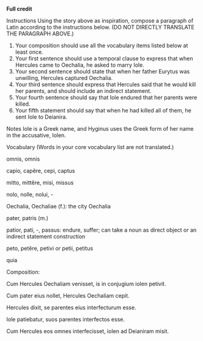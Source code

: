 **Full credit**

Instructions
Using the story above as inspiration, compose a paragraph of Latin according to the instructions below. (DO NOT DIRECTLY TRANSLATE THE PARAGRAPH ABOVE.)

1. Your composition should use all the vocabulary items listed below at least once.
2. Your first sentence should use a temporal clause to express that when Hercules came to Oechalia, he asked to marry Iole.
3. Your second sentence should state that when her father Eurytus was unwilling, Hercules captured Oechalia.
4. Your third sentence should express that Hercules said that he would kill her parents, and should include an indirect statement.
5. Your fourth sentence should say that Iole endured that her parents were killed.
6. Your fifth statement should say that when he had killed all of them, he sent Iole to Deianira.

Notes
Iole is a Greek name, and Hyginus uses the Greek form of her name in the accusative, Iolen.

Vocabulary
(Words in your core vocabulary list are not translated.)

omnis, omnis

capio, capĕre, cepi, captus

mitto, mittĕre, misi, missus

nolo, nolle, nolui, - 

Oechalia, Oechaliae (f.): the city Oechalia

pater, patris (m.)

patior, pati, -, passus: endure, suffer; can take a noun as direct object or an indirect statement construction

peto, petĕre, petivi or petii, petitus

quia

Composition:

Cum Hercules Oechaliam venisset, is in conjugium iolen petivit.

Cum pater eius nollet, Hercules Oechaliam cepit.

Hercules dixit, se parentes eius interfecturum esse.

Iole patiebatur, suos parentes interfectos esse.

Cum Hercules eos omnes interfecisset, iolen ad Deianiram misit.
